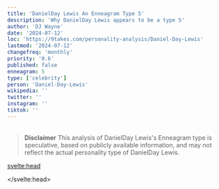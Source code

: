 ```yaml
---
title: 'DanielDay Lewis An Enneagram Type 5'
description: 'Why DanielDay Lewis appears to be a type 5'
author: 'DJ Wayne'
date: '2024-07-12'
loc: 'https://9takes.com/personality-analysis/Daniel-Day-Lewis'
lastmod: '2024-07-12'
changefreq: 'monthly'
priority: '0.6'
published: false
enneagram: 5
type: ['celebrity']
person: 'Daniel-Day-Lewis'
wikipedia: ''
twitter: ''
instagram: ''
tiktok: ''
---
```


<!--
    childhood and upbringing
    first big success
    style habits and quirks that relate to their personality type
    stressful moments in their life and how they handled them
    comfort- moments in their life where they are doing well and killing it
-->
<!-- // keywords:  -->

<script>
	// import  PopCard  from "$lib/components/atoms/PopCard.svelte";
</script>

<div
	style="display: flex;
    justify-content: center;
    margin: 1rem 0;
	"
>
	<!-- <PopCard
		image={`/types/5s/${'Daniel-Day-Lewis'}.webp`}
		enneagramType={5}
		showIcon={false}
		displayText="DanielDay Lewis"
		subtext=""
	/> -->
</div>

> **Disclaimer** This analysis of DanielDay Lewis's Enneagram type is speculative, based on publicly available information, and may not reflect the actual personality type of DanielDay Lewis.

<p class="firstLetter"></p>

<svelte:head>

<script type="application/ld+json">

</script>

</svelte:head>

<style lang="scss"></style>
